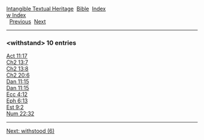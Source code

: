 [Intangible Textual Heritage](../../index)  [Bible](../index) 
[Index](index)   
[w Index](_w_)  
  [Previous](c12529)  [Next](c12531) 

------------------------------------------------------------------------

### &lt;withstand&gt; 10 entries

[Act 11:17](../kjv/act011.htm#017)  
[Ch2 13:7](../kjv/ch2013.htm#007)  
[Ch2 13:8](../kjv/ch2013.htm#008)  
[Ch2 20:6](../kjv/ch2020.htm#006)  
[Dan 11:15](../kjv/dan011.htm#015)  
[Dan 11:15](../kjv/dan011.htm#015)  
[Ecc 4:12](../kjv/ecc004.htm#012)  
[Eph 6:13](../kjv/eph006.htm#013)  
[Est 9:2](../kjv/est009.htm#002)  
[Num 22:32](../kjv/num022.htm#032)  

------------------------------------------------------------------------

[Next: withstood (6)](c12531)
